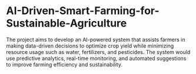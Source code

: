 # AI-Driven-Smart-Farming-for-Sustainable-Agriculture
The project aims to develop an AI-powered system that assists farmers in making data-driven decisions to optimize crop yield while minimizing resource usage such as water, fertilizers, and pesticides. The system would use predictive analytics, real-time monitoring, and automated suggestions to improve farming efficiency and sustainability.
